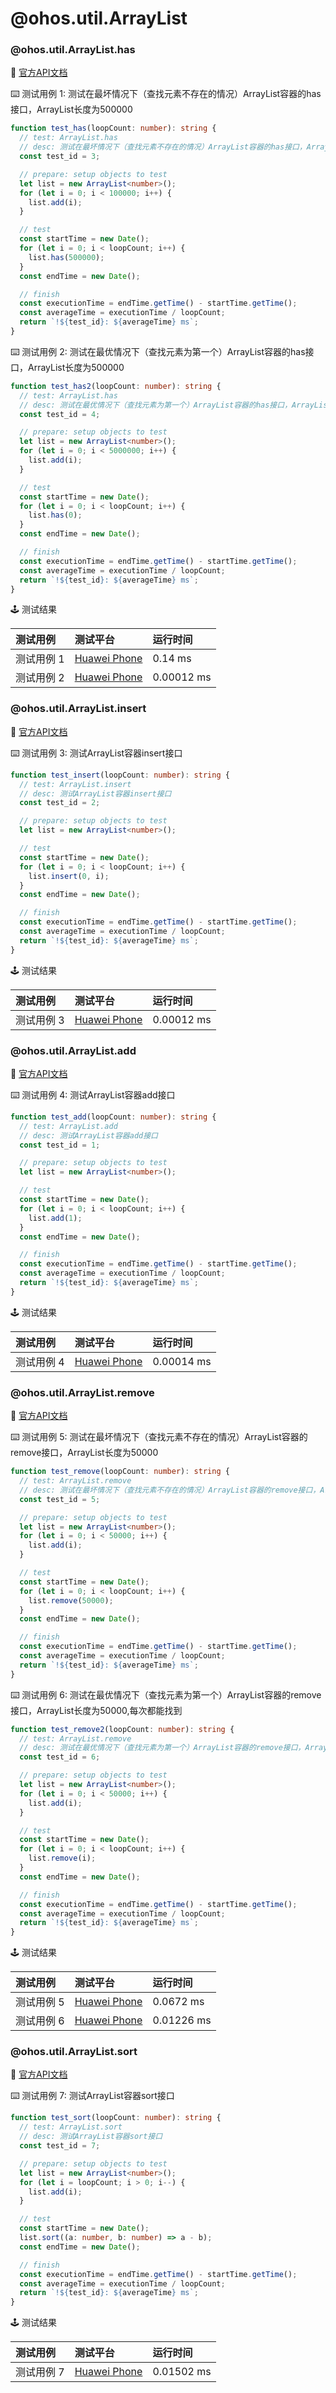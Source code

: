 # @ohos.util.ArrayList
### @ohos.util.ArrayList.has

:book: [官方API文档](https://developer.harmonyos.com/cn/docs/documentation/doc-references-V3/js-apis-arraylist-0000001427585156-V3#ZH-CN_TOPIC_0000001523488842__has)

:keyboard: 测试用例 1: 测试在最坏情况下（查找元素不存在的情况）ArrayList容器的has接口，ArrayList长度为500000 

```typescript
function test_has(loopCount: number): string {
  // test: ArrayList.has
  // desc: 测试在最坏情况下（查找元素不存在的情况）ArrayList容器的has接口，ArrayList长度为100000
  const test_id = 3;

  // prepare: setup objects to test
  let list = new ArrayList<number>();
  for (let i = 0; i < 100000; i++) {
    list.add(i);
  }

  // test
  const startTime = new Date();
  for (let i = 0; i < loopCount; i++) {
    list.has(500000);
  }
  const endTime = new Date();

  // finish
  const executionTime = endTime.getTime() - startTime.getTime();
  const averageTime = executionTime / loopCount;
  return `!${test_id}: ${averageTime} ms`;
}
```
:keyboard: 测试用例 2: 测试在最优情况下（查找元素为第一个）ArrayList容器的has接口，ArrayList长度为500000 

```typescript
function test_has2(loopCount: number): string {
  // test: ArrayList.has
  // desc: 测试在最优情况下（查找元素为第一个）ArrayList容器的has接口，ArrayList长度为5000000
  const test_id = 4;

  // prepare: setup objects to test
  let list = new ArrayList<number>();
  for (let i = 0; i < 5000000; i++) {
    list.add(i);
  }

  // test
  const startTime = new Date();
  for (let i = 0; i < loopCount; i++) {
    list.has(0);
  }
  const endTime = new Date();

  // finish
  const executionTime = endTime.getTime() - startTime.getTime();
  const averageTime = executionTime / loopCount;
  return `!${test_id}: ${averageTime} ms`;
}
```
:joystick: 测试结果

| 测试用例   | 测试平台           | 运行时间        |
|:-------|:---------------|:------------|
| 测试用例 1 | [Huawei Phone] | 0.14 ms |
| 测试用例 2 | [Huawei Phone] | 0.00012 ms |

### @ohos.util.ArrayList.insert

:book: [官方API文档](https://developer.harmonyos.com/cn/docs/documentation/doc-references-V3/js-apis-arraylist-0000001427585156-V3#ZH-CN_TOPIC_0000001523488842__insert)

:keyboard: 测试用例 3: 测试ArrayList容器insert接口 

```typescript
function test_insert(loopCount: number): string {
  // test: ArrayList.insert
  // desc: 测试ArrayList容器insert接口
  const test_id = 2;

  // prepare: setup objects to test
  let list = new ArrayList<number>();

  // test
  const startTime = new Date();
  for (let i = 0; i < loopCount; i++) {
    list.insert(0, i);
  }
  const endTime = new Date();

  // finish
  const executionTime = endTime.getTime() - startTime.getTime();
  const averageTime = executionTime / loopCount;
  return `!${test_id}: ${averageTime} ms`;
}

```
:joystick: 测试结果

| 测试用例   | 测试平台           | 运行时间        |
|:-------|:---------------|:------------|
| 测试用例 3 | [Huawei Phone] | 0.00012 ms |

### @ohos.util.ArrayList.add

:book: [官方API文档](https://developer.harmonyos.com/cn/docs/documentation/doc-references-V3/js-apis-arraylist-0000001427585156-V3#ZH-CN_TOPIC_0000001523488842__add)

:keyboard: 测试用例 4: 测试ArrayList容器add接口 

```typescript
function test_add(loopCount: number): string {
  // test: ArrayList.add
  // desc: 测试ArrayList容器add接口
  const test_id = 1;

  // prepare: setup objects to test
  let list = new ArrayList<number>();

  // test
  const startTime = new Date();
  for (let i = 0; i < loopCount; i++) {
    list.add(1);
  }
  const endTime = new Date();

  // finish
  const executionTime = endTime.getTime() - startTime.getTime();
  const averageTime = executionTime / loopCount;
  return `!${test_id}: ${averageTime} ms`;
}
```
:joystick: 测试结果

| 测试用例   | 测试平台           | 运行时间        |
|:-------|:---------------|:------------|
| 测试用例 4 | [Huawei Phone] | 0.00014 ms |

[Huawei Phone]: ../../device/#huawei-phone

### @ohos.util.ArrayList.remove

:book: [官方API文档](https://developer.huawei.com/consumer/cn/doc/harmonyos-references-V2/js-apis-arraylist-0000001427585156-V2#ZH-CN_TOPIC_0000001523488842__remove)

:keyboard: 测试用例 5: 测试在最坏情况下（查找元素不存在的情况）ArrayList容器的remove接口，ArrayList长度为50000

```typescript
function test_remove(loopCount: number): string {
  // test: ArrayList.remove
  // desc: 测试在最坏情况下（查找元素不存在的情况）ArrayList容器的remove接口，ArrayList长度为50000
  const test_id = 5;

  // prepare: setup objects to test
  let list = new ArrayList<number>();
  for (let i = 0; i < 50000; i++) {
    list.add(i);
  }

  // test
  const startTime = new Date();
  for (let i = 0; i < loopCount; i++) {
    list.remove(50000);
  }
  const endTime = new Date();

  // finish
  const executionTime = endTime.getTime() - startTime.getTime();
  const averageTime = executionTime / loopCount;
  return `!${test_id}: ${averageTime} ms`;
}
```
:keyboard: 测试用例 6: 测试在最优情况下（查找元素为第一个）ArrayList容器的remove接口，ArrayList长度为50000,每次都能找到 

```typescript
function test_remove2(loopCount: number): string {
  // test: ArrayList.remove
  // desc: 测试在最优情况下（查找元素为第一个）ArrayList容器的remove接口，ArrayList长度为50000,每次都能找到
  const test_id = 6;

  // prepare: setup objects to test
  let list = new ArrayList<number>();
  for (let i = 0; i < 50000; i++) {
    list.add(i);
  }

  // test
  const startTime = new Date();
  for (let i = 0; i < loopCount; i++) {
    list.remove(i);
  }
  const endTime = new Date();

  // finish
  const executionTime = endTime.getTime() - startTime.getTime();
  const averageTime = executionTime / loopCount;
  return `!${test_id}: ${averageTime} ms`;
}
```
:joystick: 测试结果

| 测试用例   | 测试平台           | 运行时间        |
|:-------|:---------------|:------------|
| 测试用例 5 | [Huawei Phone] | 0.0672 ms |
| 测试用例 6 | [Huawei Phone] | 0.01226 ms |

### @ohos.util.ArrayList.sort

:book: [官方API文档](https://developer.huawei.com/consumer/cn/doc/harmonyos-references-V2/js-apis-arraylist-0000001427585156-V2#ZH-CN_TOPIC_0000001523488842__sort)

:keyboard: 测试用例 7: 测试ArrayList容器sort接口 

```typescript
function test_sort(loopCount: number): string {
  // test: ArrayList.sort
  // desc: 测试ArrayList容器sort接口
  const test_id = 7;

  // prepare: setup objects to test
  let list = new ArrayList<number>();
  for (let i = loopCount; i > 0; i--) {
    list.add(i);
  }

  // test
  const startTime = new Date();
  list.sort((a: number, b: number) => a - b);
  const endTime = new Date();

  // finish
  const executionTime = endTime.getTime() - startTime.getTime();
  const averageTime = executionTime / loopCount;
  return `!${test_id}: ${averageTime} ms`;
}
```
:joystick: 测试结果

| 测试用例   | 测试平台           | 运行时间        |
|:-------|:---------------|:------------|
| 测试用例 7 | [Huawei Phone] | 0.01502 ms |

[Huawei Phone]: ../../device